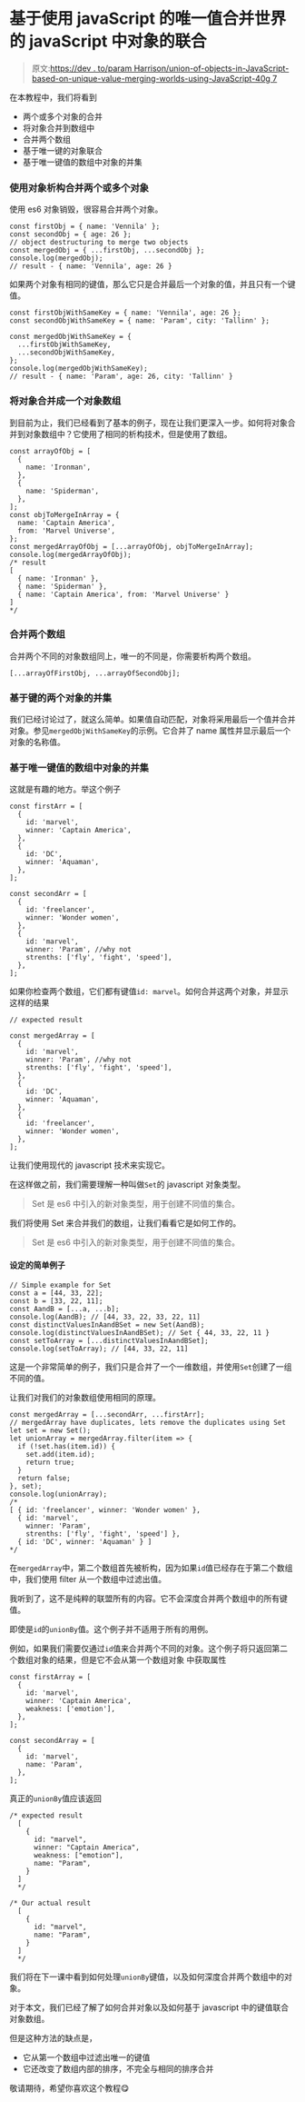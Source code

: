 # 基于使用 javaScript 的唯一值合并世界的 javaScript 中对象的联合

> 原文:[https://dev . to/param Harrison/union-of-objects-in-JavaScript-based-on-unique-value-merging-worlds-using-JavaScript-40g 7](https://dev.to/paramharrison/union-of-objects-in-javascript-based-on-unique-value-merging-worlds-using-javascript-40g7)

在本教程中，我们将看到

*   两个或多个对象的合并
*   将对象合并到数组中
*   合并两个数组
*   基于唯一键的对象联合
*   基于唯一键值的数组中对象的并集

### [](#merging-of-two-or-more-objects-using-object-destructuring)使用对象析构合并两个或多个对象

使用 es6 对象销毁，很容易合并两个对象。

```
const firstObj = { name: 'Vennila' };
const secondObj = { age: 26 };
// object destructuring to merge two objects
const mergedObj = { ...firstObj, ...secondObj };
console.log(mergedObj);
// result - { name: 'Vennila', age: 26 } 
```

如果两个对象有相同的键值，那么它只是合并最后一个对象的值，并且只有一个键值。

```
const firstObjWithSameKey = { name: 'Vennila', age: 26 };
const secondObjWithSameKey = { name: 'Param', city: 'Tallinn' };

const mergedObjWithSameKey = {
  ...firstObjWithSameKey,
  ...secondObjWithSameKey,
};
console.log(mergedObjWithSameKey);
// result - { name: 'Param', age: 26, city: 'Tallinn' } 
```

### [](#merge-objects-into-an-array-of-objects)将对象合并成一个对象数组

到目前为止，我们已经看到了基本的例子，现在让我们更深入一步。如何将对象合并到对象数组中？它使用了相同的析构技术，但是使用了数组。

```
const arrayOfObj = [
  {
    name: 'Ironman',
  },
  {
    name: 'Spiderman',
  },
];
const objToMergeInArray = {
  name: 'Captain America',
  from: 'Marvel Universe',
};
const mergedArrayOfObj = [...arrayOfObj, objToMergeInArray];
console.log(mergedArrayOfObj);
/* result
[ 
  { name: 'Ironman' },
  { name: 'Spiderman' },
  { name: 'Captain America', from: 'Marvel Universe' } 
] 
*/ 
```

### [](#merging-two-arrays)合并两个数组

合并两个不同的对象数组同上，唯一的不同是，你需要析构两个数组。

```
[...arrayOfFirstObj, ...arrayOfSecondObj]; 
```

### [](#union-of-two-objects-based-on-key)基于键的两个对象的并集

我们已经讨论过了，就这么简单。如果值自动匹配，对象将采用最后一个值并合并对象。参见`mergedObjWithSameKey`的示例。它合并了 name 属性并显示最后一个对象的名称值。

### [](#union-of-objects-in-an-array-based-on-unique-key-value)基于唯一键值的数组中对象的并集

这就是有趣的地方。举这个例子

```
const firstArr = [
  {
    id: 'marvel',
    winner: 'Captain America',
  },
  {
    id: 'DC',
    winner: 'Aquaman',
  },
];

const secondArr = [
  {
    id: 'freelancer',
    winner: 'Wonder women',
  },
  {
    id: 'marvel',
    winner: 'Param', //why not
    strenths: ['fly', 'fight', 'speed'],
  },
]; 
```

如果你检查两个数组，它们都有键值`id: marvel`。如何合并这两个对象，并显示这样的结果

```
// expected result

const mergedArray = [
  {
    id: 'marvel',
    winner: 'Param', //why not
    strenths: ['fly', 'fight', 'speed'],
  },
  {
    id: 'DC',
    winner: 'Aquaman',
  },
  {
    id: 'freelancer',
    winner: 'Wonder women',
  },
]; 
```

让我们使用现代的 javascript 技术来实现它。

在这样做之前，我们需要理解一种叫做`Set`的 javascript 对象类型。

> Set 是 es6 中引入的新对象类型，用于创建不同值的集合。

我们将使用 Set 来合并我们的数组，让我们看看它是如何工作的。

> Set 是 es6 中引入的新对象类型，用于创建不同值的集合。

#### [](#simple-example-for-set)设定的简单例子

```
// Simple example for Set
const a = [44, 33, 22];
const b = [33, 22, 11];
const AandB = [...a, ...b];
console.log(AandB); // [44, 33, 22, 33, 22, 11]
const distinctValuesInAandBSet = new Set(AandB);
console.log(distinctValuesInAandBSet); // Set { 44, 33, 22, 11 }
const setToArray = [...distinctValuesInAandBSet];
console.log(setToArray); // [44, 33, 22, 11] 
```

这是一个非常简单的例子，我们只是合并了一个一维数组，并使用`Set`创建了一组不同的值。

让我们对我们的对象数组使用相同的原理。

```
const mergedArray = [...secondArr, ...firstArr];
// mergedArray have duplicates, lets remove the duplicates using Set
let set = new Set();
let unionArray = mergedArray.filter(item => {
  if (!set.has(item.id)) {
    set.add(item.id);
    return true;
  }
  return false;
}, set);
console.log(unionArray);
/*
[ { id: 'freelancer', winner: 'Wonder women' },
  { id: 'marvel',
    winner: 'Param',
    strenths: ['fly', 'fight', 'speed'] },
  { id: 'DC', winner: 'Aquaman' } ]
*/ 
```

在`mergedArray`中，第二个数组首先被析构，因为如果`id`值已经存在于第二个数组中，我们使用 filter 从一个数组中过滤出值。

我听到了，这不是纯粹的联盟所有的内容。它不会深度合并两个数组中的所有键值。

即使是`id`的`unionBy`值。这个例子并不适用于所有的用例。

例如，如果我们需要仅通过`id`值来合并两个不同的对象。这个例子将只返回第二个数组对象的结果，但是它不会从第一个数组对象
中获取属性

```
const firstArray = [
  {
    id: 'marvel',
    winner: 'Captain America',
    weakness: ['emotion'],
  },
];

const secondArray = [
  {
    id: 'marvel',
    name: 'Param',
  },
]; 
```

真正的`unionBy`值应该返回

```
/* expected result
  [
    {
      id: "marvel",
      winner: "Captain America",
      weakness: ["emotion"],
      name: "Param",
    }
  ]
  */

/* Our actual result
  [
    {
      id: "marvel",
      name: "Param",
    }
  ]
  */ 
```

我们将在下一课中看到如何处理`unionBy`键值，以及如何深度合并两个数组中的对象。

对于本文，我们已经了解了如何合并对象以及如何基于 javascript 中的键值联合对象数组。

但是这种方法的缺点是，

*   它从第一个数组中过滤出唯一的键值
*   它还改变了数组内部的排序，不完全与相同的排序合并

敬请期待，希望你喜欢这个教程😋